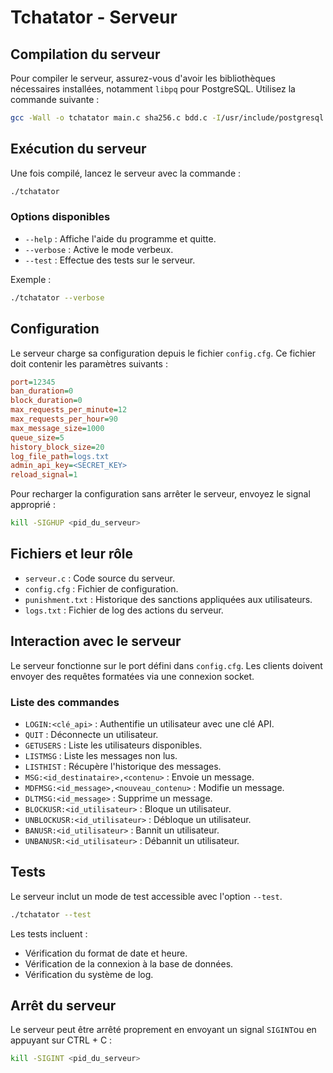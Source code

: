 # Tchatator - Serveur

## Compilation du serveur

Pour compiler le serveur, assurez-vous d'avoir les bibliothèques nécessaires installées, notamment `libpq` pour PostgreSQL. Utilisez la commande suivante :

```sh
gcc -Wall -o tchatator main.c sha256.c bdd.c -I/usr/include/postgresql -lpq
```

## Exécution du serveur

Une fois compilé, lancez le serveur avec la commande :

```sh
./tchatator
```

### Options disponibles

- `--help` : Affiche l'aide du programme et quitte.
- `--verbose` : Active le mode verbeux.
- `--test` : Effectue des tests sur le serveur.

Exemple :
```sh
./tchatator --verbose
```

## Configuration

Le serveur charge sa configuration depuis le fichier `config.cfg`. Ce fichier doit contenir les paramètres suivants :

```ini
port=12345
ban_duration=0
block_duration=0
max_requests_per_minute=12
max_requests_per_hour=90
max_message_size=1000
queue_size=5
history_block_size=20
log_file_path=logs.txt
admin_api_key=<SECRET_KEY>
reload_signal=1
```

Pour recharger la configuration sans arrêter le serveur, envoyez le signal approprié :

```sh
kill -SIGHUP <pid_du_serveur>
```

## Fichiers et leur rôle

- `serveur.c` : Code source du serveur.
- `config.cfg` : Fichier de configuration.
- `punishment.txt` : Historique des sanctions appliquées aux utilisateurs.
- `logs.txt` : Fichier de log des actions du serveur.

## Interaction avec le serveur

Le serveur fonctionne sur le port défini dans `config.cfg`. Les clients doivent envoyer des requêtes formatées via une connexion socket.

### Liste des commandes

- `LOGIN:<clé_api>` : Authentifie un utilisateur avec une clé API.
- `QUIT` : Déconnecte un utilisateur.
- `GETUSERS` : Liste les utilisateurs disponibles.
- `LISTMSG` : Liste les messages non lus.
- `LISTHIST` : Récupère l'historique des messages.
- `MSG:<id_destinataire>,<contenu>` : Envoie un message.
- `MDFMSG:<id_message>,<nouveau_contenu>` : Modifie un message.
- `DLTMSG:<id_message>` : Supprime un message.
- `BLOCKUSR:<id_utilisateur>` : Bloque un utilisateur.
- `UNBLOCKUSR:<id_utilisateur>` : Débloque un utilisateur.
- `BANUSR:<id_utilisateur>` : Bannit un utilisateur.
- `UNBANUSR:<id_utilisateur>` : Débannit un utilisateur.

## Tests

Le serveur inclut un mode de test accessible avec l'option `--test`.

```sh
./tchatator --test
```

Les tests incluent :
- Vérification du format de date et heure.
- Vérification de la connexion à la base de données.
- Vérification du système de log.

## Arrêt du serveur

Le serveur peut être arrêté proprement en envoyant un signal `SIGINT`ou en appuyant sur CTRL + C :

```sh
kill -SIGINT <pid_du_serveur>
```

